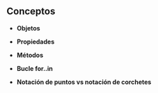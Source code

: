 ## Conceptos ##


- **Objetos**

- **Propiedades**

- **Métodos**

- **Bucle for..in**

- **Notación de puntos vs notación de corchetes**



